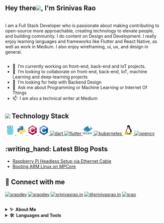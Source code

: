 <h2> Hey there<a href="https://www.gautamkrishnar.com/"><img src="https://media.giphy.com/media/hvRJCLFzcasrR4ia7z/giphy.gif" width="25px"></a>,&nbsp;I'm Srinivas Rao </h2>
<br>
I am a Full Stack Developer who is passionate about making contributing to open-source more approachable, creating technology to elevate people, and building community. I do content on Design and Development.  I really enjoy learning languages and frameworks like Flutter and React Native, as well as work in Medium. I also enjoy wireframing, ui, ux, and design in general.

<h2>  </h2>
 
- 🔭 &nbsp;I’m currently working on front-end, back-end and IoT projects.
- 👯 &nbsp;I’m looking to collaborate on front-end, back-end, IoT, machine Learning and deep-learning projects
- 🤝 &nbsp;I’m looking for help with Backend Design
- 💬 &nbsp;Ask me about Programming or Machine Learning or Internet Of Things
- 📫 &nbsp;I am also a technical writer at Medium

<h2><img src = "https://media2.giphy.com/media/QssGEmpkyEOhBCb7e1/giphy.gif?cid=ecf05e47a0n3gi1bfqntqmob8g9aid1oyj2wr3ds3mg700bl&rid=giphy.gif" width = 32px>&nbsp;Technology Stack </h2>
  <a href="https://golang.org" target="_blank" rel="noreferrer"> <img src="https://raw.githubusercontent.com/devicons/devicon/master/icons/go/go-original.svg" alt="go" width="32" height="32"/> </a> 
  <a href="https://www.python.org" target="_blank" rel="noreferrer"> <img src="https://raw.githubusercontent.com/devicons/devicon/master/icons/python/python-original.svg" alt="python" width="32" height="32"/> </a>
  <a href="https://www.w3schools.com/cpp/" target="_blank" rel="noreferrer"> <img src="https://raw.githubusercontent.com/devicons/devicon/master/icons/cplusplus/cplusplus-original.svg" alt="cplusplus" width="32" height="32"/> </a> 
    <a href="https://www.cprogramming.com/" target="_blank" rel="noreferrer"> <img src="https://raw.githubusercontent.com/devicons/devicon/master/icons/c/c-original.svg" alt="c" width="32" height="32"/> </a>
  <a href="https://dart.dev" target="_blank" rel="noreferrer"> <img src="https://www.vectorlogo.zone/logos/dartlang/dartlang-icon.svg" alt="dart" width="32" height="32"/> </a> 
  <a href="https://flutter.dev" target="_blank" rel="noreferrer"> <img src="https://www.vectorlogo.zone/logos/flutterio/flutterio-icon.svg" alt="flutter" width="32" height="32"/> </a> 
  <a href="https://www.docker.com/" target="_blank" rel="noreferrer"> <img src="https://raw.githubusercontent.com/devicons/devicon/master/icons/docker/docker-original-wordmark.svg" alt="docker" width="32" height="32"/> </a> 
  </a> <a href="https://kubernetes.io" target="_blank" rel="noreferrer"> <img src="https://www.vectorlogo.zone/logos/kubernetes/kubernetes-icon.svg" alt="kubernetes" width="32" height="32"/> </a>
  <a href="https://www.linux.org/" target="_blank" rel="noreferrer"> <img src="https://raw.githubusercontent.com/devicons/devicon/master/icons/linux/linux-original.svg" alt="linux" width="32" height="32"/> </a> 
  <a href="https://opencv.org/" target="_blank" rel="noreferrer"> <img src="https://www.vectorlogo.zone/logos/opencv/opencv-icon.svg" alt="opencv" width="32" height="32"/> </a> 
 </p>

<h2>:writing_hand:&nbsp;Latest Blog Posts</h2>

<!-- BLOG-POST-LIST:START -->
- [Raspberry Pi Headless Setup via Ethernet Cable](https://medium.com/@srinivasrao.in/raspberry-pi-headless-setup-via-ethernet-cable-7774d7a19f9a?source=rss-c68ee6a8a092------2)
- [Booting ARM Linux on MPCore](https://medium.com/@srinivasrao.in/booting-arm-linux-on-mpcore-95db62dabf50?source=rss-c68ee6a8a092------2)
<!-- BLOG-POST-LIST:END --> 

 <h2>🔗 Connect with me</h2>
 <p align="left">
<a href="https://twitter.com/sraodev" target="blank"><img align="center" src="https://raw.githubusercontent.com/rahuldkjain/github-profile-readme-generator/master/src/images/icons/Social/twitter.svg" alt="sraodev" height="32" width="32" /></a>
<a href="https://linkedin.com/in/sraodev" target="blank"><img align="center" src="https://raw.githubusercontent.com/rahuldkjain/github-profile-readme-generator/master/src/images/icons/Social/linked-in-alt.svg" alt="sraodev" height="32" width="32" /></a>
<a href="https://stackoverflow.com/users/srinivasrao.in" target="blank"><img align="center" src="https://raw.githubusercontent.com/rahuldkjain/github-profile-readme-generator/master/src/images/icons/Social/stack-overflow.svg" alt="srinivasrao.in" height="32" width="32" /></a>
<a href="https://medium.com/@srinivasrao.in" target="blank"><img align="center" src="https://raw.githubusercontent.com/rahuldkjain/github-profile-readme-generator/master/src/images/icons/Social/medium.svg" alt="@srinivasrao.in" height="32" width="32" /></a>
 <a href="https://dev.to/srao" target="blank"><img align="center" src="https://raw.githubusercontent.com/rahuldkjain/github-profile-readme-generator/master/src/images/icons/Social/devto.svg" alt="srao" height="32" width="32" /></a>
</p>

 <br/>
<details>
  <summary><b>✨&nbsp;&nbsp;About&nbsp;Me</b></summary>
  <br/>
 
I am a Principal Engineer with 10+ years experience in developing leading-edge technologies on multiple platforms and operating systems
 
### My Story
Prior to that, I have done Bachelor of Engineering in Computer Science '09' followed by M.Tech from "IIIT Bangalore '12'.

Experienced in Embedded Software Design and Development of Applications, PaaS, Middleware and Hardware Abstraction Layer (HAL) for systems like Smart Phone, SmartThings, Video Surveillance System, Smart Assistant and Wearable.

Strong in C/C++, System Programming, Platform development, OS fundamentals, Data structures and Linux internals.

- Experience in Infrastructure software development for cloud and on-premise in Security, Identity and Access Management domains
- Deep understanding of distributed systems, scalable architectures and Microservices
- Passionate about building scalable, reliable and high-performing applications
- Competent in Solution Architecture and Design
- Technical knowledge of container management (Docker, Kubernetes), real-time data processing, data gathering and analytics.
- Strong computer science engineering background and analytical skills
- Enthusiastic about continuous learning, sharing and blogging
- Experience in product/platform/mobile handset commercialisation.
- Experience in Embedded Linux BSP, and Linux device drivers
- Experience in network protocols, socket programming and awareness of network concepts.
- Excellent communication and technical leadership skills to work with a remote team.
- Experience with standard Linux distributions like Ubuntu and integration of device drivers (both open source and closed source).
- Experience with the latest Linux kernel changes.
- Known for excellent troubleshooting skills – able to analyze code and engineer well-researched, cost-effective and responsive solutions.

</details>


<details>
  <summary><b>🛠️&nbsp;&nbsp;Languages&nbsp;and&nbsp;Tools</b></summary>
  <br/>
 
 
</details>
